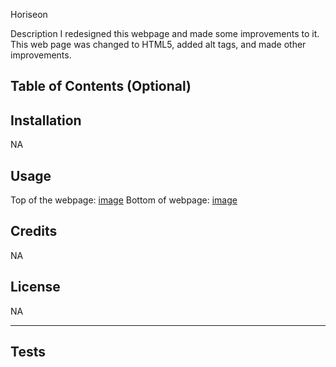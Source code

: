 Horiseon

Description
I redesigned this webpage and made some improvements to it.  This web page was changed to HTML5, added alt tags, and made other improvements.

## Table of Contents (Optional)

## Installation

NA

## Usage
Top of the webpage:
[image](https://user-images.githubusercontent.com/112774966/189451414-d63f4a93-4a2b-40a3-8568-4e4da36f94a7.png)
Bottom of webpage:
[image](https://user-images.githubusercontent.com/112774966/189451529-562bd28c-5945-49be-9e33-d77c5a18b6db.png)


## Credits

NA

## License
NA


---


## Tests

